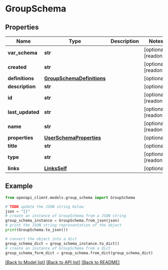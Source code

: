 # GroupSchema


## Properties

Name | Type | Description | Notes
------------ | ------------- | ------------- | -------------
**var_schema** | **str** |  | [optional] [readonly] 
**created** | **str** |  | [optional] [readonly] 
**definitions** | [**GroupSchemaDefinitions**](GroupSchemaDefinitions.md) |  | [optional] 
**description** | **str** |  | [optional] 
**id** | **str** |  | [optional] [readonly] 
**last_updated** | **str** |  | [optional] [readonly] 
**name** | **str** |  | [optional] [readonly] 
**properties** | [**UserSchemaProperties**](UserSchemaProperties.md) |  | [optional] 
**title** | **str** |  | [optional] 
**type** | **str** |  | [optional] [readonly] 
**links** | [**LinksSelf**](LinksSelf.md) |  | [optional] 

## Example

```python
from openapi_client.models.group_schema import GroupSchema

# TODO update the JSON string below
json = "{}"
# create an instance of GroupSchema from a JSON string
group_schema_instance = GroupSchema.from_json(json)
# print the JSON string representation of the object
print(GroupSchema.to_json())

# convert the object into a dict
group_schema_dict = group_schema_instance.to_dict()
# create an instance of GroupSchema from a dict
group_schema_form_dict = group_schema.from_dict(group_schema_dict)
```
[[Back to Model list]](../README.md#documentation-for-models) [[Back to API list]](../README.md#documentation-for-api-endpoints) [[Back to README]](../README.md)


